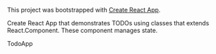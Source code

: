 This project was bootstrapped with [Create React App](https://github.com/facebook/create-react-app).

Create React App that demonstrates TODOs using classes that extends React.Component. 
These component manages state.

TodoApp